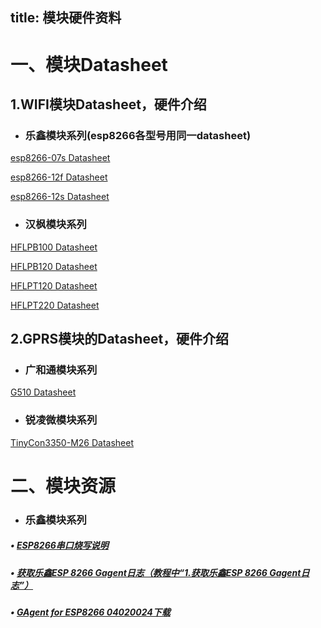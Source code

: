 title:  模块硬件资料
---

# 一、模块Datasheet

## 1.WIFI模块Datasheet，硬件介绍

- ### 乐鑫模块系列(esp8266各型号用同一datasheet)

[esp8266-07s Datasheet](http://docs.gizwits.com/en/test01.html)

[esp8266-12f Datasheet](http://docs.gizwits.com/en/test01.html)

[esp8266-12s Datasheet](http://docs.gizwits.com/en/test01.html)

- ### 汉枫模块系列

[HFLPB100 Datasheet](/assets/pdf/HF-LPB100用户手册-V1.9(20150720).pdf)

[HFLPB120 Datasheet](/assets/pdf/HF-LPB120用户手册-V1.7(20161226).pdf)

[HFLPT120 Datasheet](/assets/pdf/HF-LPT120&HF-LPT120A用户手册-V1.6(20161221).pdf)

[HFLPT220 Datasheet](/assets/pdf/HF-LPT220用户手册V1.5(20161226).pdf)

## 2.GPRS模块的Datasheet，硬件介绍

- ### 广和通模块系列

[G510 Datasheet](/assets/pdf/FIBOCOM_G510硬件用户手册_V1.1.2.pdf)

- ### 锐凌微模块系列

[TinyCon3350-M26 Datasheet](/assets/pdf/TinyCon3350-M26硬件设计手册.pdf)

# 二、模块资源

- ### 乐鑫模块系列

##### • [ESP8266串口烧写说明](http://docs.gizwits.com/zh-cn/deviceDev/ESP8266%E4%B8%B2%E5%8F%A3%E7%83%A7%E5%86%99%E8%AF%B4%E6%98%8E.html)

##### • [获取乐鑫ESP 8266 Gagent日志（教程中“1.获取乐鑫ESP 8266 Gagent日志”）](http://docs.gizwits.com/zh-cn/deviceDev/%E9%80%9A%E8%AE%AF%E6%A8%A1%E7%BB%84%E8%B0%83%E8%AF%95%E6%97%A5%E5%BF%97%E6%8A%93%E5%8F%96%E6%95%99%E7%A8%8B.html)

##### • [GAgent for ESP8266 04020024下载](http://gizwits.oss.aliyuncs.com/hardware_resource/GAgent_00ESP826_04020024_17062808.zip)
